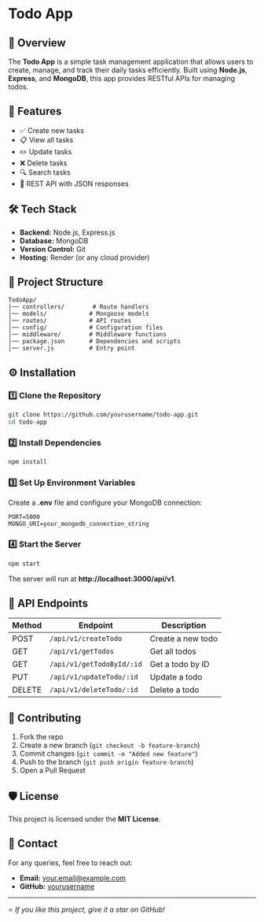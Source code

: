 # Todo App

## 📌 Overview
The **Todo App** is a simple task management application that allows users to create, manage, and track their daily tasks efficiently. Built using **Node.js**, **Express**, and **MongoDB**, this app provides RESTful APIs for managing todos.

## 🚀 Features
- ✅ Create new tasks
- 📋 View all tasks
- ✏️ Update tasks
- ❌ Delete tasks
- 🔍 Search tasks
- 📡 REST API with JSON responses

## 🛠️ Tech Stack
- **Backend:** Node.js, Express.js
- **Database:** MongoDB
- **Version Control:** Git
- **Hosting:** Render (or any cloud provider)

## 📂 Project Structure
```
TodoApp/
│── controllers/        # Route handlers
│── models/            # Mongoose models
│── routes/            # API routes
│── config/            # Configuration files
│── middleware/        # Middleware functions
│── package.json       # Dependencies and scripts
│── server.js          # Entry point
```

## ⚙️ Installation
### 1️⃣ Clone the Repository
```sh
git clone https://github.com/yourusername/todo-app.git
cd todo-app
```
### 2️⃣ Install Dependencies
```sh
npm install
```
### 3️⃣ Set Up Environment Variables
Create a **.env** file and configure your MongoDB connection:
```env
PORT=5000
MONGO_URI=your_mongodb_connection_string
```
### 4️⃣ Start the Server
```sh
npm start
```
The server will run at **http://localhost:3000/api/v1**.

## 📡 API Endpoints
| Method | Endpoint                | Description        |
|--------|-------------------------|--------------------|
| POST   | `/api/v1/createTodo`    | Create a new todo |
| GET    | `/api/v1/getTodos`      | Get all todos     |
| GET    | `/api/v1/getTodoById/:id` | Get a todo by ID |
| PUT    | `/api/v1/updateTodo/:id` | Update a todo   |
| DELETE | `/api/v1/deleteTodo/:id` | Delete a todo   |

## 📝 Contributing
1. Fork the repo
2. Create a new branch (`git checkout -b feature-branch`)
3. Commit changes (`git commit -m "Added new feature"`)
4. Push to the branch (`git push origin feature-branch`)
5. Open a Pull Request

## 🛡️ License
This project is licensed under the **MIT License**.

## 🤝 Contact
For any queries, feel free to reach out:
- **Email:** your.email@example.com
- **GitHub:** [yourusername](https://github.com/yourusername)

---
⭐ *If you like this project, give it a star on GitHub!*

